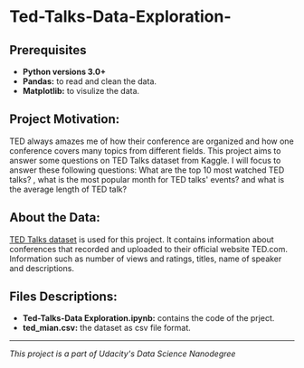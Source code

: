 # Ted-Talks-Data-Exploration-
## Prerequisites
- **Python versions 3.0+**
- **Pandas:** to read and clean the data.
- **Matplotlib:** to visulize the data.
## Project Motivation:
TED always amazes me of how their conference are organized and how one conference covers many topics from different fields. This project aims to answer some questions on TED Talks dataset from Kaggle. I will focus to answer these following questions: What are the top 10 most watched TED talks? , what is the most popular month for TED talks' events? and what is the average length of TED talk?
 ## About the Data:
[TED Talks dataset](https://www.kaggle.com/rounakbanik/ted-talks) is used for this project. It contains information about conferences that recorded and uploaded to their official website TED.com. Information such as number of views and ratings, titles, name of speaker and descriptions.
 ## Files Descriptions:
 - **Ted-Talks-Data Exploration.ipynb:** contains the code of the prject. 
 - **ted_mian.csv:** the dataset as csv file format. 
 --------------
 *This project is a part of Udacity's Data Science Nanodegree*
 

